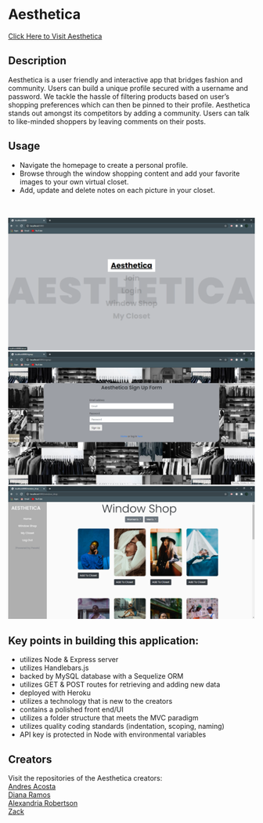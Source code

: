 # Aesthetica
<a href="https://secure-ocean-28347.herokuapp.com/" data-text="Aesthetica">Click Here to Visit Aesthetica</a>
<br>

## Description
Aesthetica is a user friendly and interactive app that bridges fashion and community. Users can build a unique profile secured with a username and password. We tackle the hassle of filtering products based on user’s shopping preferences which can then be pinned to their profile. Aesthetica stands out amongst its competitors by adding a community. Users can talk to like-minded shoppers by leaving comments on their posts.

## Usage
<ul>
<li>Navigate the homepage to create a personal profile.</li>
<li>Browse through the window shopping content and add your favorite images to your own virtual closet.</li>
  <li>Add, update and delete notes on each picture in your closet.</li>
</ul>
<br><br>

<img src="./public/img/home.png" alt="home">
<img src="./public/img/join.png" alt="join">
<img src="./public/img/shop.png" alt="shop">
<br>

## Key points in building this application:
<ul>
  <li>utilizes Node & Express server</li>
  <li>utilizes Handlebars.js
  <li>backed by MySQL database with a Sequelize ORM</li>
  <li>utilizes GET & POST routes for retrieving and adding new data</li>
  <li>deployed with Heroku</li>
  <li>utilizes a technology that is new to the creators</li>
  <li>contains a polished front end/UI</li>
  <li>utilizes a folder structure that meets the MVC paradigm</li>
  <li>utilizes quality coding standards (indentation, scoping, naming)</li>
  <li>API key is protected in Node with environmental variables</li>
</ul>

## Creators
Visit the repositories of the Aesthetica creators:<br>
[Andres Acosta](https://github.com/acosta-andres-r)<br>
[Diana Ramos](https://github.com/DianaLRS)<br>
[Alexandria Robertson](https://www.github.com/alexemrob)<br>
[Zack](https://github.com/FullStackZack)
